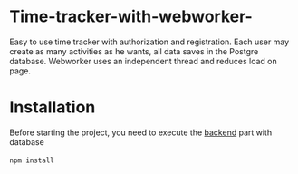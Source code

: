 # Time-tracker-with-webworker-
Easy to use time tracker with authorization and registration.
Each user may create as many activities as he wants, all data saves in the Postgre database.
Webworker uses an independent thread and reduces load on page.
# Installation
Before starting the project, you need to execute the <a href="https://github.com/Vladyslav0060/time-manager-back" target="_blank">backend</a> part with database<br/><br/>
<code>npm install</code>
